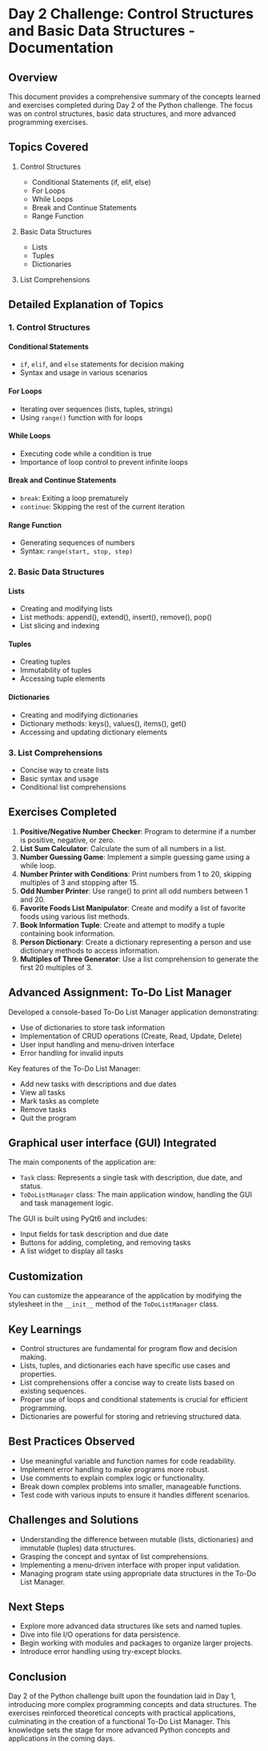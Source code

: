 # Day 2 Challenge: Control Structures and Basic Data Structures - Documentation

## Overview

This document provides a comprehensive summary of the concepts learned and exercises completed during Day 2 of the Python challenge. The focus was on control structures, basic data structures, and more advanced programming exercises.

## Topics Covered

1. Control Structures
   - Conditional Statements (if, elif, else)
   - For Loops
   - While Loops
   - Break and Continue Statements
   - Range Function

2. Basic Data Structures
   - Lists
   - Tuples
   - Dictionaries

3. List Comprehensions

## Detailed Explanation of Topics

### 1. Control Structures

#### Conditional Statements
- `if`, `elif`, and `else` statements for decision making
- Syntax and usage in various scenarios

#### For Loops
- Iterating over sequences (lists, tuples, strings)
- Using `range()` function with for loops

#### While Loops
- Executing code while a condition is true
- Importance of loop control to prevent infinite loops

#### Break and Continue Statements
- `break`: Exiting a loop prematurely
- `continue`: Skipping the rest of the current iteration

#### Range Function
- Generating sequences of numbers
- Syntax: `range(start, stop, step)`

### 2. Basic Data Structures

#### Lists
- Creating and modifying lists
- List methods: append(), extend(), insert(), remove(), pop()
- List slicing and indexing

#### Tuples
- Creating tuples
- Immutability of tuples
- Accessing tuple elements

#### Dictionaries
- Creating and modifying dictionaries
- Dictionary methods: keys(), values(), items(), get()
- Accessing and updating dictionary elements

### 3. List Comprehensions
- Concise way to create lists
- Basic syntax and usage
- Conditional list comprehensions

## Exercises Completed

1. **Positive/Negative Number Checker**: Program to determine if a number is positive, negative, or zero.
2. **List Sum Calculator**: Calculate the sum of all numbers in a list.
3. **Number Guessing Game**: Implement a simple guessing game using a while loop.
4. **Number Printer with Conditions**: Print numbers from 1 to 20, skipping multiples of 3 and stopping after 15.
5. **Odd Number Printer**: Use range() to print all odd numbers between 1 and 20.
6. **Favorite Foods List Manipulator**: Create and modify a list of favorite foods using various list methods.
7. **Book Information Tuple**: Create and attempt to modify a tuple containing book information.
8. **Person Dictionary**: Create a dictionary representing a person and use dictionary methods to access information.
9. **Multiples of Three Generator**: Use a list comprehension to generate the first 20 multiples of 3.

## Advanced Assignment: To-Do List Manager

Developed a console-based To-Do List Manager application demonstrating:

- Use of dictionaries to store task information
- Implementation of CRUD operations (Create, Read, Update, Delete)
- User input handling and menu-driven interface
- Error handling for invalid inputs

Key features of the To-Do List Manager:
- Add new tasks with descriptions and due dates
- View all tasks
- Mark tasks as complete
- Remove tasks
- Quit the program


## Graphical user interface (GUI) Integrated

The main components of the application are:

- `Task` class: Represents a single task with description, due date, and status.
- `ToDoListManager` class: The main application window, handling the GUI and task management logic.

The GUI is built using PyQt6 and includes:
- Input fields for task description and due date
- Buttons for adding, completing, and removing tasks
- A list widget to display all tasks

## Customization

You can customize the appearance of the application by modifying the stylesheet in the `__init__` method of the `ToDoListManager` class.

## Key Learnings

- Control structures are fundamental for program flow and decision making.
- Lists, tuples, and dictionaries each have specific use cases and properties.
- List comprehensions offer a concise way to create lists based on existing sequences.
- Proper use of loops and conditional statements is crucial for efficient programming.
- Dictionaries are powerful for storing and retrieving structured data.

## Best Practices Observed

- Use meaningful variable and function names for code readability.
- Implement error handling to make programs more robust.
- Use comments to explain complex logic or functionality.
- Break down complex problems into smaller, manageable functions.
- Test code with various inputs to ensure it handles different scenarios.

## Challenges and Solutions

- Understanding the difference between mutable (lists, dictionaries) and immutable (tuples) data structures.
- Grasping the concept and syntax of list comprehensions.
- Implementing a menu-driven interface with proper input validation.
- Managing program state using appropriate data structures in the To-Do List Manager.

## Next Steps

- Explore more advanced data structures like sets and named tuples.
- Dive into file I/O operations for data persistence.
- Begin working with modules and packages to organize larger projects.
- Introduce error handling using try-except blocks.

## Conclusion

Day 2 of the Python challenge built upon the foundation laid in Day 1, introducing more complex programming concepts and data structures. The exercises reinforced theoretical concepts with practical applications, culminating in the creation of a functional To-Do List Manager. This knowledge sets the stage for more advanced Python concepts and applications in the coming days.
